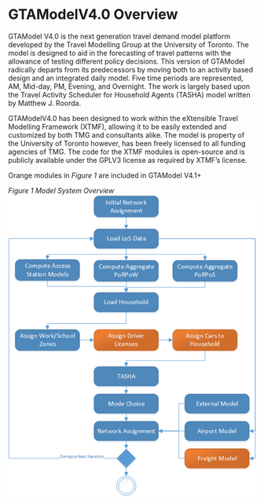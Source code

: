 # GTAModelV4.0 Overview

GTAModel V4.0 is the next generation travel demand model platform developed by the Travel Modelling Group at the University of Toronto.  The model is designed to aid in the forecasting of travel patterns with the allowance of testing different policy decisions.  This version of GTAModel radically departs from its predecessors by moving both to an activity based design and an integrated daily model.  Five time periods are represented, AM, Mid-day, PM, Evening, and Overnight.  The work is largely based upon the Travel Activity Scheduler for Household Agents (TASHA) model written by Matthew J. Roorda.

GTAModelV4.0 has been designed to work within the eXtensible Travel Modelling Framework (XTMF), allowing it to be easily extended and customized by both TMG and consultants alike.  The model is property of the University of Toronto however, has been freely licensed to all funding agencies of TMG.  The code for the XTMF modules is open-source and is publicly available under the GPLV3 license as required by XTMF’s license.

Orange modules in _Figure 1_ are included in GTAModel V4.1+

_Figure 1 Model System Overview_ ![alt text](images/ModelOverview.png "Model Overview")